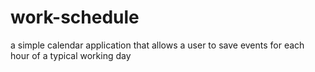 # work-schedule
a simple calendar application that allows a user to save events for each hour of a typical working day
